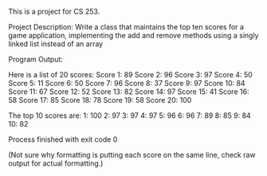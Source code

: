 This is a project for CS 253.

Project Description:
Write a class that maintains the top ten scores for a game application, implementing the add and remove methods using a singly linked list instead of an array

Program Output:

Here is a list of 20 scores:
Score 1: 89
Score 2: 96
Score 3: 97
Score 4: 50
Score 5: 11
Score 6: 50
Score 7: 96
Score 8: 37
Score 9: 97
Score 10: 84
Score 11: 67
Score 12: 52
Score 13: 82
Score 14: 97
Score 15: 41
Score 16: 58
Score 17: 85
Score 18: 78
Score 19: 58
Score 20: 100

The top 10 scores are:
1: 100
2: 97
3: 97
4: 97
5: 96
6: 96
7: 89
8: 85
9: 84
10: 82

Process finished with exit code 0

(Not sure why formatting is putting each score on the same line, check raw output for actual formatting.)